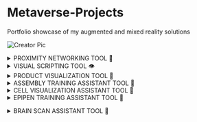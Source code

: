 # Metaverse-Projects
Portfolio showcase of my augmented and mixed reality solutions

![Creator Pic](https://user-images.githubusercontent.com/23661772/168881664-a73703f6-54a8-4d3b-972d-c3a3f1932c24.png)

<details><summary>PROXIMITY NETWORKING TOOL 🤝 </summary>
<p>
    
## **The Problem**
   
Current social networking applications lack the ability for in-person connection.
    
<img width="1728" alt="Isolation" src="https://user-images.githubusercontent.com/23661772/169326836-fc7d67cf-92e0-4dcf-a261-b358286a66c8.png">

## **The Challenge**

Create a profile matching system that connects profiles based on shared physical location within a social distance.

## The Solution

Camera Based Search Engine for Location-Based Augmented Reality Networking

System Stack Used:
    
- Networking with **[Lightship Multiplayer API](https://lightship.dev/docs/ardk/multiplayer/index.html#multiplayer)**
- Interfacing through **[UnityUI](https://docs.unity3d.com/Packages/com.unity.ugui@1.0/manual/script-InputField.html)**
- Matching with **[Firebase Query](https://firebase.google.com/docs/reference/unity/class/firebase/database/query)**
- Scripted in **[C#](https://docs.microsoft.com/en-us/dotnet/csharp/)**
- Hardware Supported: iPhone + iPad

## **The Results**
    
Profile matching in < 0.4 seconds
    
![Proximity Networking Demo](https://user-images.githubusercontent.com/23661772/169137488-2851c9c9-717a-4240-9406-874080a3c0db.gif)
    
## The Opportunity

Add support for consumer Mixed Reality Glasses (Nreal Light / Lightship Glass / Snap Lenses)

</p>
</details>

<details><summary>VISUAL SCRIPTING TOOL 👁️ </summary>
<p>

## **The Problem**
   
Managing implicit object relationships is difficult when programming behavioral interactions
    
![Unity Editor](https://user-images.githubusercontent.com/23661772/169331758-0e69ede4-6b78-4ac1-af11-d4b228ccb61a.png)

## **The Challenge**

Create a visual scripting engine for mixed reality application development 

## The Solution

System Stack Used:

- Component Connections with **[Messages API](https://docs.enklu.com/docs/API/Messages)**
- Interfacing through **[Hands API](https://docs.enklu.com/docs/API/Hand)** and **[Gaze API](https://enklu.notion.site/Gaze-Preview-f30d65b03da24c06938d51a83a25585f)**
- Scripted in **[JavaScript](https://developer.mozilla.org/en-US/docs/Web/JavaScript)**
- Hardware Supported: Hololens 2

## **The Results**

Interactions can be built and connected without the need for keyboard programming 
    
![Editor Design](https://user-images.githubusercontent.com/23661772/169062686-04958745-8e30-4464-b7e6-d115f16be0b4.gif)

## The Opportunity

Add support for grouping ("nested") behavioral interactions

</p>
</details>

<details><summary>PRODUCT VISUALIZATION TOOL 🔎 </summary>
<p>
    
## **The Problem**
   
Understanding how complex system relationships are configured is difficult to understand without breaking down to individual components.
    
![Complex System](https://user-images.githubusercontent.com/23661772/169335713-84065c82-c07b-4c50-8959-47cc2bfad6ce.jpeg)

## **The Challenge**

Create a visualization engine for disassembled meshed prefabs

## The Solution

System Stack Used:

- Prefab Animation with **[Tween API](https://enklu.notion.site/Tween-cc9d594d6c2548e8a16870902e6e4dc4)**
- Interfacing with **[Touch API](https://enklu.notion.site/Touch-d73ef1eb42c84ac284b99d7d68b912d4)** and **[Timers API](https://enklu.notion.site/Timers-612d9f808504469495cfd1a566cd3f25)**
- Learning Management with **[Score API](https://enklu.notion.site/Score-Preview-b8a4fe64c5724d0196e01ea1ebfb2ef6)**
- Scripted in **[JavaScript](https://developer.mozilla.org/en-US/docs/Web/JavaScript)**
- Hardware Supported: Hololens 2

## **The Results**

Comprehension Rate: 80%

![PCB Explorer](https://user-images.githubusercontent.com/23661772/169063472-36a70e46-2d60-43ef-9e99-2a0823003a00.gif)

## The Opportunity

Add support for automatic component naming through file extension formatting 
    
</p>
</details>


<details><summary>ASSEMBLY TRAINING ASSISTANT TOOL 🔧 </summary>
<p>
    
## **The Problem**

Rework is expensive for factory line technicians without a strong understanding of the machine composition and configuration
    
![Factory Worker](https://user-images.githubusercontent.com/23661772/169346614-b264a464-60c9-4e05-8cfd-d59a0667f292.jpeg)

## **The Challenge**

Create an vechicle assembly guide that safely walks line technicians through machine assembly 

## The Solution

System Stack Used:

- Interfacing through **[Hands API](https://docs.enklu.com/docs/API/Hand)** and **[Gaze API](https://enklu.notion.site/Gaze-Preview-f30d65b03da24c06938d51a83a25585f)**
- Voice Assistance with **[SAI API](https://enklu.notion.site/App-7a613b15a29840a0a882761bf5e940ab#cb070b7f690b45f69ace511078e9ee83)**
- Learning Management with **[Score API](https://enklu.notion.site/Score-Preview-b8a4fe64c5724d0196e01ea1ebfb2ef6)**
- Scripted in **[JavaScript](https://developer.mozilla.org/en-US/docs/Web/JavaScript)**
- Hardware: Hololens 2

## **The Results**

Error Rate: < 10%
    
![Assembly Simulation](https://user-images.githubusercontent.com/23661772/169124090-cfec29b5-a17b-4043-a497-7148b8a18684.gif)

## The Opportunity

Add support for vehicle maintenance troubleshooting

</p>
</details>


<details><summary>CELL VISUALIZATION ASSISTANT TOOL 🦠 </summary>
<p>
    
![NIH Demo](https://user-images.githubusercontent.com/23661772/169129398-445aefc2-115e-4122-9601-f4d58433fb56.gif)

    
## **The Problem**
   
Understanding how complex implicit system relationships are configured are difficult to understand without breaking down to individual components.

## **The Challenge**

Disassembling meshed prefabs from industrial design files and adding tween movement animations + descriptions interface windows.

## The Solution!

System Stack Used:

- Input with [X]
- Interfacing with [Y]
- Inferencing through **[CoreML Model](https://developer.apple.com/machine-learning/models/)**
- Training with **[Custom Vision](https://azure.microsoft.com/en-us/services/cognitive-services/custom-vision-service/#overview)**
- Programming Languages: **[C++](https://www.cplusplus.com/reference/)**,  **[C#](https://developer.mozilla.org/en-US/docs/Web/JavaScript)**, **[Swift](https://developer.apple.com/swift/)**
- Hardware: Hololens 2

## **The Results**

Comprehension Rate: 80%

## The Opportunity

How can AR HMD operating systems be used to search real-world objects in the real world environment?

</p>
</details>

<details><summary>EPIPEN TRAINING ASSISTANT TOOL 💉 </summary>
<p>
    
![Epipen](https://user-images.githubusercontent.com/23661772/169313130-42c3e8ee-e6ac-4005-ac9e-bc3321147573.gif)
    
## **The Problem**
   
Understanding how complex implicit system relationships are configured are difficult to understand without breaking down to individual components.

## **The Challenge**

Disassembling meshed prefabs from industrial design files and adding tween movement animations + descriptions interface windows.

## The Solution!

System Stack Used:

- Input with [X]
- Interfacing with [Y]
- Inferencing through **[CoreML Model](https://developer.apple.com/machine-learning/models/)**
- Training with **[Custom Vision](https://azure.microsoft.com/en-us/services/cognitive-services/custom-vision-service/#overview)**
- Programming Languages: **[C++](https://www.cplusplus.com/reference/)**,  **[C#](https://developer.mozilla.org/en-US/docs/Web/JavaScript)**, **[Swift](https://developer.apple.com/swift/)**
- Hardware: Hololens 2

## **The Results**

Comprehension Rate: 80%

## The Opportunity

How can AR HMD operating systems be used to search real-world objects in the real world environment?

</p>
</details>

</p>
</details>

<details><summary>BRAIN SCAN ASSISTANT TOOL 🧠 </summary>
<p>
    
![Brain Scan Demo](https://user-images.githubusercontent.com/23661772/169314421-77c9fa87-4894-400e-a918-11a16cd8cfd3.gif)

    
## **The Problem**
   
Understanding how complex implicit system relationships are configured are difficult to understand without breaking down to individual components.

## **The Challenge**

Disassembling meshed prefabs from industrial design files and adding tween movement animations + descriptions interface windows.

## The Solution!

System Stack Used:

- Input with [X]
- Interfacing with [Y]
- Inferencing through **[CoreML Model](https://developer.apple.com/machine-learning/models/)**
- Training with **[Custom Vision](https://azure.microsoft.com/en-us/services/cognitive-services/custom-vision-service/#overview)**
- Programming Languages: **[C++](https://www.cplusplus.com/reference/)**,  **[C#](https://developer.mozilla.org/en-US/docs/Web/JavaScript)**, **[Swift](https://developer.apple.com/swift/)**
- Hardware: Hololens 2

## **The Results**

Comprehension Rate: 80%

## The Opportunity

How can AR HMD operating systems be used to search real-world objects in the real world environment?

</p>
</details>
